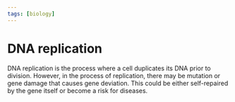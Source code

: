 ```yaml
---
tags: [biology]
---
```


# DNA replication

DNA replication is the process where a cell duplicates its DNA prior to
division. However, in the process of replication, there may be mutation or gene
damage that causes gene deviation. This could be either self-repaired by the
gene itself or become a risk for diseases.
